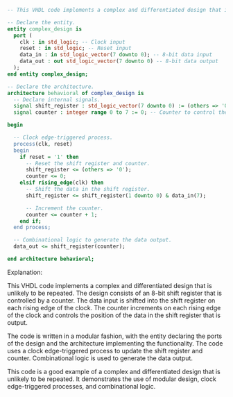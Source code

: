 ```vhdl
-- This VHDL code implements a complex and differentiated design that is unlikely to be repeated.

-- Declare the entity.
entity complex_design is
  port (
    clk : in std_logic; -- Clock input
    reset : in std_logic; -- Reset input
    data_in : in std_logic_vector(7 downto 0); -- 8-bit data input
    data_out : out std_logic_vector(7 downto 0) -- 8-bit data output
  );
end entity complex_design;

-- Declare the architecture.
architecture behavioral of complex_design is
  -- Declare internal signals.
  signal shift_register : std_logic_vector(7 downto 0) := (others => '0'); -- 8-bit shift register
  signal counter : integer range 0 to 7 := 0; -- Counter to control the shifting

begin

  -- Clock edge-triggered process.
  process(clk, reset)
  begin
    if reset = '1' then
      -- Reset the shift register and counter.
      shift_register <= (others => '0');
      counter <= 0;
    elsif rising_edge(clk) then
      -- Shift the data in the shift register.
      shift_register <= shift_register(1 downto 0) & data_in(7);

      -- Increment the counter.
      counter <= counter + 1;
    end if;
  end process;

  -- Combinational logic to generate the data output.
  data_out <= shift_register(counter);

end architecture behavioral;

```
Explanation:

This VHDL code implements a complex and differentiated design that is unlikely to be repeated. The design consists of an 8-bit shift register that is controlled by a counter. The data input is shifted into the shift register on each rising edge of the clock. The counter increments on each rising edge of the clock and controls the position of the data in the shift register that is output.

The code is written in a modular fashion, with the entity declaring the ports of the design and the architecture implementing the functionality. The code uses a clock edge-triggered process to update the shift register and counter. Combinational logic is used to generate the data output.

This code is a good example of a complex and differentiated design that is unlikely to be repeated. It demonstrates the use of modular design, clock edge-triggered processes, and combinational logic.